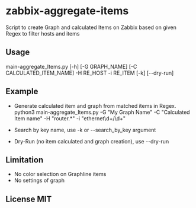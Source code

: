 # zabbix-aggregate-items
Script to create Graph and calculated Items on Zabbix based on given Regex to filter hosts and items

## Usage 

main-aggregate_Items.py [-h] [-G GRAPH_NAME] [-C CALCULATED_ITEM_NAME]
                               -H RE_HOST -i RE_ITEM [-k] [--dry-run]
               
## Example 

- Generate calculated item and graph from matched items in Regex. 
python3 main-aggregate_Items.py -G "My Graph Name" -C "Calculated Item name" -H "router.*" -i "ethernet\d+\/\d+"

- Search by key name, use -k or --search_by_key argument
- Dry-Run (no item calculated and graph creation), use --dry-run


## Limitation 

- No color selection on Graphline items  
- No settings of graph  


## License MIT 
